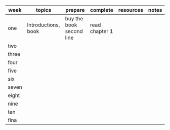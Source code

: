 |week   |topics   |prepare   |complete   |resources   |notes   |
|---|---|---|---|---|---|
|one    |Introductions, book|buy the book second line|read chapter 1   |   |   |
|two    |   |   |   |   |   |
|three  |   |   |   |   |   |
|four   |   |   |   |   |   |
|five   |   |   |   |   |   |
|six    |   |   |   |   |   |
|seven  |   |   |   |   |   |
|eight  |   |   |   |   |   |
|nine   |   |   |   |   |   |
|ten    |   |   |   |   |   |
|fina   |   |   |   |   |   |
